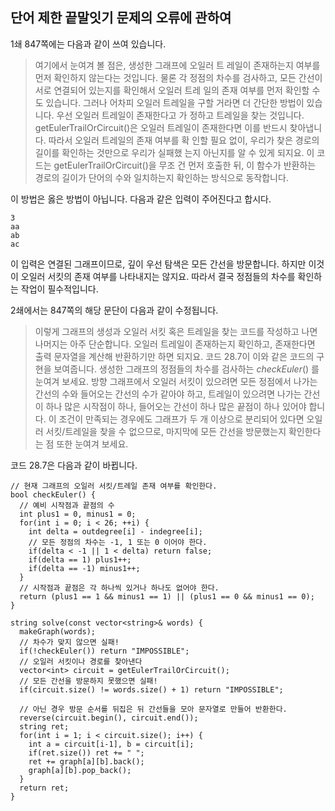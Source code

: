 ## 단어 제한 끝말잇기 문제의 오류에 관하여

1쇄 847쪽에는 다음과 같이 쓰여 있습니다.

> 여기에서 눈여겨 볼 점은, 생성한 그래프에 오일러 트
레일이 존재하는지 여부를 먼저 확인하지 않는다는 것입니다. 물론 각 정점의
차수를 검사하고, 모든 간선이 서로 연결되어 있는지를 확인해서 오일러 트레
일의 존재 여부를 먼저 확인할 수도 있습니다. 그러나 어차피 오일러 트레일을
구할 거라면 더 간단한 방법이 있습니다. 우선 오일러 트레일이 존재한다고 가
정하고 트레일을 찾는 것입니다. getEulerTrailOrCircuit()은 오일러 트레일이
존재한다면 이를 반드시 찾아냅니다. 따라서 오일러 트레일의 존재 여부를 확
인할 필요 없이, 우리가 찾은 경로의 길이를 확인하는 것만으로 우리가 실패했
는지 아닌지를 알 수 있게 되지요. 이 코드는 getEulerTrailOrCircuit()을 무조
건 먼저 호출한 뒤, 이 함수가 반환하는 경로의 길이가 단어의 수와 일치하는지
확인하는 방식으로 동작합니다.

이 방법은 옳은 방법이 아닙니다. 다음과 같은 입력이 주어진다고 합시다.

	3
	aa
	ab
	ac

이 입력은 연결된 그래프이므로, 깊이 우선 탐색은 모든 간선을 방문합니다. 하지만 이것이 오일러 서킷의 존재 여부를 나타내지는 않지요. 따라서 결국 정점들의 차수를 확인하는 작업이 필수적입니다.

2쇄에서는 847쪽의 해당 문단이 다음과 같이 수정됩니다.

> 이렇게 그래프의 생성과 오일러 서킷 혹은 트레일을 찾는 코드를 작성하고 나면 
나머지는 아주 단순합니다. 오일러 트레일이 존재하는지 확인하고, 존재한다면 
출력 문자열을 계산해 반환하기만 하면 되지요. 코드 28.7이 이와 같은 코드의 
구현을 보여줍니다. 생성한 그래프의 정점들의 차수를 검사하는 $checkEuler()$
를 눈여겨 보세요. 방향 그래프에서 오일러 서킷이 있으려면 모든 정점에서 
나가는 간선의 수와 들어오는 간선의 수가 같아야 하고, 트레일이 있으려면 
나가는 간선이 하나 많은 시작점이 하나, 들어오는 간선이 하나 많은 끝점이 하나 
있어야 합니다. 이 조건이 만족되는 경우에도 그래프가 두 개 이상으로 분리되어 
있다면 오일러 서킷/트레일을 찾을 수 없으므로, 마지막에 모든 간선을 방문했는지
확인한다는 점 또한 눈여겨 보세요.

코드 28.7은 다음과 같이 바뀝니다.

	// 현재 그래프의 오일러 서킷/트레일 존재 여부를 확인한다.
	bool checkEuler() {
	  // 예비 시작점과 끝점의 수
	  int plus1 = 0, minus1 = 0;
	  for(int i = 0; i < 26; ++i) {
		int delta = outdegree[i] - indegree[i];
		// 모든 정점의 차수는 -1, 1 또는 0 이어야 한다.
		if(delta < -1 || 1 < delta) return false;
		if(delta == 1) plus1++; 
		if(delta == -1) minus1++;
	  }
	  // 시작점과 끝점은 각 하나씩 있거나 하나도 없어야 한다.
	  return (plus1 == 1 && minus1 == 1) || (plus1 == 0 && minus1 == 0);
	}

	string solve(const vector<string>& words) {
	  makeGraph(words);
	  // 차수가 맞지 않으면 실패!
	  if(!checkEuler()) return "IMPOSSIBLE";
	  // 오일러 서킷이나 경로를 찾아낸다
	  vector<int> circuit = getEulerTrailOrCircuit();
	  // 모든 간선을 방문하지 못했으면 실패!
	  if(circuit.size() != words.size() + 1) return "IMPOSSIBLE";

	  // 아닌 경우 방문 순서를 뒤집은 뒤 간선들을 모아 문자열로 만들어 반환한다.
	  reverse(circuit.begin(), circuit.end());
	  string ret;
	  for(int i = 1; i < circuit.size(); i++) {
		int a = circuit[i-1], b = circuit[i];
		if(ret.size()) ret += " ";
		ret += graph[a][b].back();
		graph[a][b].pop_back();
	  }
	  return ret;
	}

